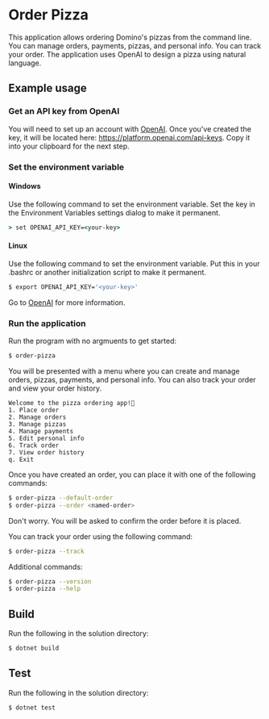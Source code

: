 # Order Pizza

This application allows ordering Domino's pizzas from the command line. You can manage orders, payments, pizzas, and personal info. You can track your
order. The application uses OpenAI to design a pizza using natural language.

## Example usage

### Get an API key from OpenAI
You will need to set up an account with [OpenAI](https://openai.com/). Once you've created the key, it will be located here: https://platform.openai.com/api-keys. Copy it into your clipboard for the next step.

### Set the environment variable

#### Windows
Use the following command to set the environment variable. Set the key in the Environment Variables settings dialog to make it permanent.
```cmd
> set OPENAI_API_KEY=<your-key>
```

#### Linux
Use the following command to set the environment variable. Put this in your .bashrc or another initialization script to make it permanent.
```bash
$ export OPENAI_API_KEY='<your-key>'
```

Go to [OpenAI](https://help.openai.com/en/articles/5112595-best-practices-for-api-key-safety) for more information.

### Run the application
Run the program with no argmuents to get started:
```bash
$ order-pizza
```

You will be presented with a menu where you can create and manage orders, pizzas, payments, and personal info. You can also track your order and view your order history.
```
Welcome to the pizza ordering app!🍕
1. Place order
2. Manage orders
3. Manage pizzas
4. Manage payments
5. Edit personal info
6. Track order
7. View order history
q. Exit
```

Once you have created an order, you can place it with one of the following commands:
```bash
$ order-pizza --default-order
$ order-pizza --order <named-order>
```

Don't worry. You will be asked to confirm the order before it is placed.

You can track your order using the following command:

```bash
$ order-pizza --track
```

Additional commands:
```bash
$ order-pizza --version
$ order-pizza --help
```

## Build
Run the following in the solution directory:
```bash
$ dotnet build
```

## Test
Run the following in the solution directory:
```bash
$ dotnet test
```